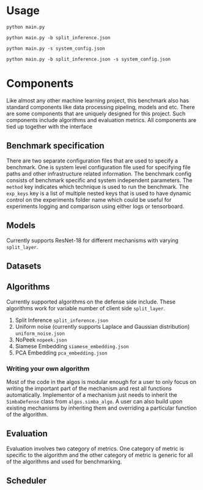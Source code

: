 # Usage
`python main.py`

`python main.py -b split_inference.json`

`python main.py -s system_config.json`

`python main.py -b split_inference.json -s system_config.json`

# Components
Like almost any other machine learning project, this benchmark also has standard components like data processing pipeling, models and etc. There are some components that are uniquely designed for this project. Such components include algorithms and evaluation metrics. All components are tied up together with the interface
## Benchmark specification
There are two separate configuration files that are used to specify a benchmark. One is system level configuration file used for specifying file paths and other infrastructure related information. The benchmark config consists of benchmark specific and system independent parameters. The `method` key indicates which technique is used to run the benchmark. The `exp_keys` key is a list of multiple nested keys that is used to have dynamic control on the experiments folder name which could be useful for experiments logging and comparison using either logs or tensorboard.
## Models
Currently supports ResNet-18 for different mechanisms with varying `split_layer`.
## Datasets
## Algorithms
Currently supported algorithms on the defense side include. These algorithms work for variable number of client side `split_layer`.
1. Split Inference `split_inference.json`
2. Uniform noise (currently supports Laplace and Gaussian distribution) `uniform_noise.json`
3. NoPeek `nopeek.json`
4. Siamese Embedding `siamese_embedding.json`
5. PCA Embedding `pca_embedding.json`

### Writing your own algorithm
Most of the code in the algos is modular enough for a user to only focus on writing the important part of the mechanism and rest all functions automatically. Implementor of a mechanism just needs to inherit the `SimbaDefense` class from `algos.simba_algo`. A user can also build upon existing mechanisms by inheriting them and overriding a particular function of the algorithm.
## Evaluation
Evaluation involves two category of metrics. One category of metric is specific to the algorithm and the other category of metric is generic for all of the algorithms and used for benchmarking.
## Scheduler
